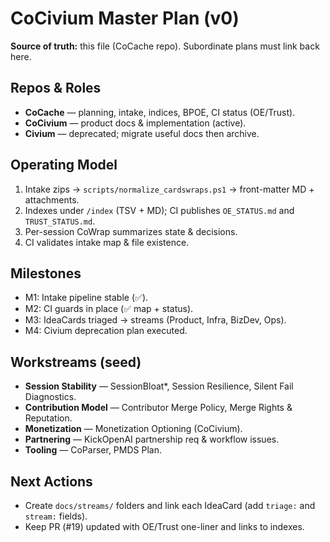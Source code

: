 # CoCivium Master Plan (v0)

**Source of truth:** this file (CoCache repo). Subordinate plans must link back here.

## Repos & Roles
- **CoCache** — planning, intake, indices, BPOE, CI status (OE/Trust).
- **CoCivium** — product docs & implementation (active).
- **Civium** — deprecated; migrate useful docs then archive.

## Operating Model
1) Intake zips → `scripts/normalize_cardswraps.ps1` → front-matter MD + attachments.
2) Indexes under `/index` (TSV + MD); CI publishes `OE_STATUS.md` and `TRUST_STATUS.md`.
3) Per-session CoWrap summarizes state & decisions.
4) CI validates intake map & file existence.

## Milestones
- M1: Intake pipeline stable (✅).
- M2: CI guards in place (✅ map + status).
- M3: IdeaCards triaged → streams (Product, Infra, BizDev, Ops).
- M4: Civium deprecation plan executed.

## Workstreams (seed)
- **Session Stability** — SessionBloat*, Session Resilience, Silent Fail Diagnostics.
- **Contribution Model** — Contributor Merge Policy, Merge Rights & Reputation.
- **Monetization** — Monetization Optioning (CoCivium).
- **Partnering** — KickOpenAI partnership req & workflow issues.
- **Tooling** — CoParser, PMDS Plan.

## Next Actions
- Create `docs/streams/` folders and link each IdeaCard (add `triage:` and `stream:` fields).
- Keep PR (#19) updated with OE/Trust one-liner and links to indexes.
